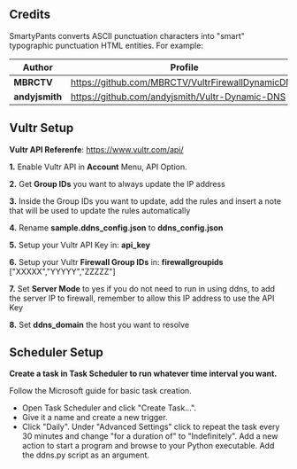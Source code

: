 ## Credits

SmartyPants converts ASCII punctuation characters into "smart" typographic punctuation HTML entities. For example:

|                Author                          |Profile                         
|----------------|-------------------------------|
|**MBRCTV**|https://github.com/MBRCTV/VultrFirewallDynamicDNS            |
|**andyjsmith**|https://github.com/andyjsmith/Vultr-Dynamic-DNS

## Vultr Setup

**Vultr API Referenfe**: https://www.vultr.com/api/

 **1.** Enable Vultr API in **Account** Menu, API Option.
 
**2.** Get **Group IDs** you want to always update the IP address

**3.** Inside the Group IDs you want to update, add the rules and insert a note that will be used to update the rules automatically

**4.** Rename **sample.ddns_config.json** to **ddns_config.json**

**5.** Setup your Vultr API Key in: **api_key**

**6.** Setup your Vultr **Firewall Group IDs** in: **firewallgroupids**  ["XXXXX","YYYYY","ZZZZZ"]

**7.** Set **Server Mode** to yes if you do not need to run in using ddns, to add the server IP to firewall, remember to allow this IP address to use the API Key

**8.** Set **ddns_domain** the host you want to resolve


## Scheduler Setup
**Create a task in Task Scheduler to run whatever time interval you want.**

Follow the Microsoft guide for basic task creation.

- Open Task Scheduler and click "Create Task...".
- Give it a name and create a new trigger.
- Click "Daily". Under "Advanced Settings" click to repeat the task every 30 minutes and change "for a duration of" to "Indefinitely".
Add a new action to start a program and browse to your Python executable. Add the ddns.py script as an argument.
